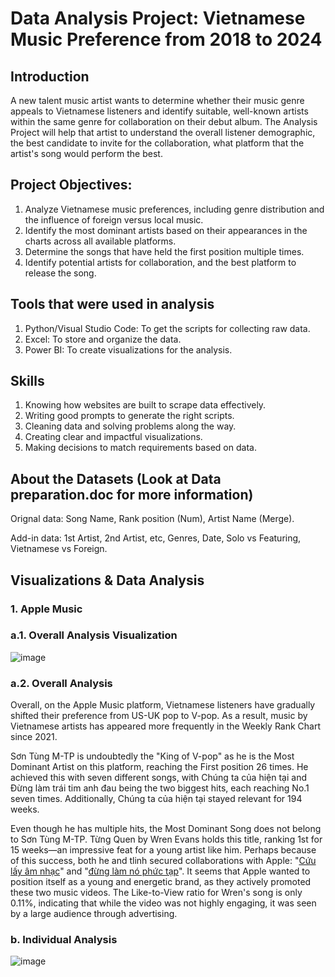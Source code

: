 # Data Analysis Project: Vietnamese Music Preference from 2018 to 2024
## Introduction
A new talent music artist wants to determine whether their music genre appeals to Vietnamese listeners and identify suitable, well-known artists within the same genre for collaboration on their debut album. The Analysis Project will help that artist to understand the overall listener demographic, the best candidate to invite for the collaboration, what platform that the artist's song would perform the best.
## Project Objectives: 
1. Analyze Vietnamese music preferences, including genre distribution and the influence of foreign versus local music.
2. Identify the most dominant artists based on their appearances in the charts across all available platforms.
3. Determine the songs that have held the first position multiple times.
4. Identify potential artists for collaboration, and the best platform to release the song.
## Tools that were used in analysis
1. Python/Visual Studio Code: To get the scripts for collecting raw data.
2. Excel: To store and organize the data.
3. Power BI: To create visualizations for the analysis.
## Skills
1. Knowing how websites are built to scrape data effectively.
2. Writing good prompts to generate the right scripts.
3. Cleaning data and solving problems along the way.
4. Creating clear and impactful visualizations.
5. Making decisions to match requirements based on data.
## About the Datasets (Look at Data preparation.doc for more information)
Orignal data: Song Name, Rank position (Num), Artist Name (Merge).

Add-in data: 1st Artist, 2nd Artist, etc, Genres, Date, Solo vs Featuring, Vietnamese vs Foreign.
## Visualizations & Data Analysis
### 1. Apple Music

### a.1. Overall Analysis Visualization

![image](https://github.com/user-attachments/assets/d2b40306-54d5-4050-a09e-ab38e583b23c)

### a.2. Overall Analysis

Overall, on the Apple Music platform, Vietnamese listeners have gradually shifted their preference from US-UK pop to V-pop. As a result, music by Vietnamese artists has appeared more frequently in the Weekly Rank Chart since 2021.

Sơn Tùng M-TP is undoubtedly the "King of V-pop" as he is the Most Dominant Artist on this platform, reaching the First position 26 times. He achieved this with seven different songs, with Chúng ta của hiện tại and Đừng làm trái tim anh đau being the two biggest hits, each reaching No.1 seven times. Additionally, Chúng ta của hiện tại stayed relevant for 194 weeks.

Even though he has multiple hits, the Most Dominant Song does not belong to Sơn Tùng M-TP. Từng Quen by Wren Evans holds this title, ranking 1st for 15 weeks—an impressive feat for a young artist like him. Perhaps because of this success, both he and tlinh secured collaborations with Apple: "[Cứu lấy âm nhạc](https://www.youtube.com/watch?v=3K6PRfAp6O4)" and "[đừng làm nó phức tạp](https://www.youtube.com/watch?v=k2oCfQ5QOIk)".  It seems that Apple wanted to position itself as a young and energetic brand, as they actively promoted these two music videos. The Like-to-View ratio for Wren's song is only 0.11%, indicating that while the video was not highly engaging, it was seen by a large audience through advertising.

### b. Individual Analysis

![image](https://github.com/user-attachments/assets/bd5ff59b-b9eb-4113-b0bd-f1fef6e6e040)

 
